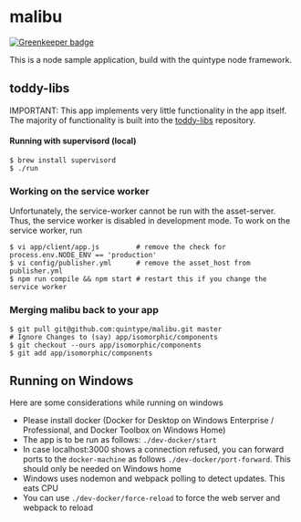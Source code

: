 # malibu

[![Greenkeeper badge](https://badges.greenkeeper.io/faizulho/malibu.svg)](https://greenkeeper.io/)

This is a node sample application, build with the quintype node framework.

## toddy-libs

IMPORTANT: This app implements very little functionality in the app itself. The majority of functionality is built into the [toddy-libs](https://github.com/quintype/quintype-node-framework) repository.

#### Running with supervisord (local)

```shell
$ brew install supervisord
$ ./run
```

### Working on the service worker

Unfortunately, the service-worker cannot be run with the asset-server. Thus, the service worker is disabled in development mode. To work on the service worker, run

```shell
$ vi app/client/app.js         # remove the check for process.env.NODE_ENV == 'production'
$ vi config/publisher.yml      # remove the asset_host from publisher.yml
$ npm run compile && npm start # restart this if you change the service worker
```

### Merging malibu back to your app

```shell
$ git pull git@github.com:quintype/malibu.git master
# Ignore Changes to (say) app/isomorphic/components
$ git checkout --ours app/isomorphic/components
$ git add app/isomorphic/components
```

## Running on Windows

Here are some considerations while running on windows
* Please install docker (Docker for Desktop on Windows Enterprise / Professional, and Docker Toolbox on Windows Home)
* The app is to be run as follows: `./dev-docker/start`
* In case localhost:3000 shows a connection refused, you can forward ports to the `docker-machine` as follows `./dev-docker/port-forward`. This should only be needed on Windows home
* Windows uses nodemon and webpack polling to detect updates. This eats CPU
* You can use `./dev-docker/force-reload` to force the web server and webpack to reload
